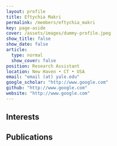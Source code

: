 ```yaml
---
layout: profile
title: Eftychia Makri
permalink: /members/eftychia_makri
key: page-aside
cover: /assets/images/dummy-profile.jpeg
show_title: false
show_date: false
article:
  type: normal
  show_cover: false
position: Research Assistant
location: New Haven • CT • USA
email: "email (at) yale.edu"
google_scholar: "http://www.google.com"
github: "http://www.google.com"
website: "http://www.google.com"
---
```


## Interests

## Publications